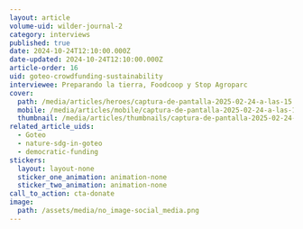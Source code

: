 ```yaml
---
layout: article
volume-uid: wilder-journal-2
category: interviews
published: true
date: 2024-10-24T12:10:00.000Z
date-updated: 2024-10-24T12:10:00.000Z
article-order: 16
uid: goteo-crowdfunding-sustainability
interviewee: Preparando la tierra, Foodcoop y Stop Agroparc
cover:
  path: /media/articles/heroes/captura-de-pantalla-2025-02-24-a-las-15.26.07.png
  mobile: /media/articles/mobile/captura-de-pantalla-2025-02-24-a-las-15.26.07.png
  thumbnail: /media/articles/thumbnails/captura-de-pantalla-2025-02-24-a-las-15.26.07.png
related_article_uids:
  - Goteo
  - nature-sdg-in-goteo
  - democratic-funding
stickers:
  layout: layout-none
  sticker_one_animation: animation-none
  sticker_two_animation: animation-none
call_to_action: cta-donate
image:
  path: /assets/media/no_image-social_media.png
---
```

